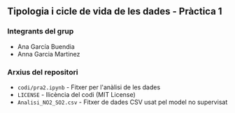 ## Tipologia i cicle de vida de les dades - Pràctica 1
### Integrants del grup
* Ana García Buendia
* Anna Garcia Martinez

### Arxius del repositori
* `codi/pra2.ipynb` - Fitxer per l'anàlisi de les dades
* `LICENSE` - llicència del codi (MIT License)
* `Analisi_NO2_SO2.csv` - Fitxer de dades CSV usat pel model no supervisat
